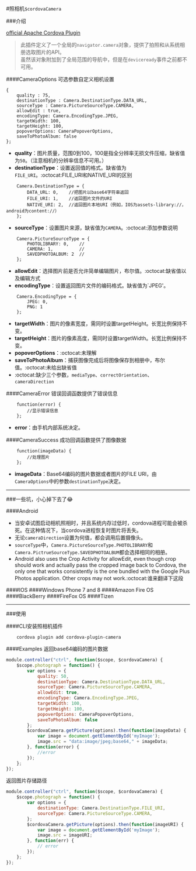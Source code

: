 #照相机`$cordovaCamera`

###介绍

[official Apache Cordova Plugin](https://github.com/apache/cordova-plugin-camera)

>此插件定义了一个全局的`navigator.camera`对象，提供了拍照和从系统相册选取图片的API。<br>
虽然该对象附加到了全局范围的导航中，但是在`deviceready`事件之前都不可用。

####CameraOptions
可选参数自定义相机设置
```
{
    quality : 75,
    destinationType : Camera.DestinationType.DATA_URL,
    sourceType : Camera.PictureSourceType.CAMERA,
    allowEdit : true,
    encodingType: Camera.EncodingType.JPEG,
    targetWidth: 100,
    targetHeight: 100,
    popoverOptions: CameraPopoverOptions,
    saveToPhotoAlbum: false 
};
```
* **quality**：图片质量，范围0到100，100是指全分辨率无损文件压缩，缺省值为`50`。（注意相机的分辨率信息不可用。）
* **destinationType**：设置返回值的格式。缺省值为`FILE_URI`。:octocat:FILE_URI和NATIVE_URI的区别
```
    Camera.DestinationType = {
        DATA_URL: 0,    //把图片以base64字符串返回
        FILE_URI: 1,    //返回图片文件的URI
        NATIVE_URI: 2,  //返回图片本地URI（例如，IOS为assets-library://，android为content://）
    };
```
* **sourceType**：设置图片来源，缺省值为`CAMERA`。:octocat:添加参数说明
```
    Camera.PictureSourceType = {
        PHOTOLIBRARY: 0,    //
        CAMERA: 1,          //
        SAVEDPHOTOALBUM: 2  //
    };
```
* **allowEdit**：选择图片前是否允许简单编辑图片，布尔值。:octocat:缺省值以及编辑方式
* **encodingType**：设置返回图片文件的编码格式。缺省值为`JPEG'。
```
    Camera.EncodingType = {
        JPEG: 0,
        PNG: 1
    };
```
* **targetWidth**：图片的像素宽度，需同时设置targetHeight。长宽比例保持不变。
* **targetHeight**：图片的像素高度，需同时设置targetWidth。长宽比例保持不变。
* **popoverOptions**：:octocat:未理解
* **saveToPhotoAlbum**：捕获图像完成后将图像保存到相册中，布尔值。:octocat:未给出缺省值
* :octocat:缺少三个参数，`mediaType`、`correctOrientation`、`cameraDirection`

####CameraError
错误回调函数提供了错误信息
```
    function(error) {
        //显示错误信息
    };
```
* **error**：由手机内部系统决定。

####CameraSuccess
成功回调函数提供了图像数据
```
    function(imageData) {
        //处理图片
    };
```
* **imageData**：Base64编码的图片数据或者图片的FILE URI，由`CameraOptions`中的参数`destinationType`决定。

---
###一些坑，小心掉下去了:joy:

####Android
* 当安卓试图启动相机照相时，并且系统内存过低时，cordova进程可能会被杀死。在这种情况下，当cordova进程恢复时图片将丢失。
* 无论`cameraDirection`设置为何值，都会调用后置摄像头。
* `sourceType`中，`Camera.PictureSourceType.PHOTOLIBRARY`和`Camera.PictrueSourceType.SAVEDPHOTOALBUM`都会选择相同的相册。
* Android also uses the Crop Activity for allowEdit, even though crop should work and actually pass the cropped image back to Cordova, the only one that works consistently is the one bundled with the Google Plus Photos application. Other crops may not work.:octocat:谁来翻译下这段

####IOS
####Windows Phone 7 and 8
####Amazon Fire OS
####BlackBerry
####FireFox OS
####Tizen

---
###使用

####CLI安装照相机插件
```
    cordova plugin add cordova-plugin-camera
```

####Examples
返回base64编码的图片数据
```javascript
module.controller("ctrl", function($scope, $cordovaCamera) {
    $scope.photograph = function() {
        var options = {
            quality: 50,
            destinationType: Camera.DestinationType.DATA_URL,
            sourceType: Camera.PictureSourceType.CAMERA,
            allowEdit: true,
            encodingType: Camera.EncodingType.JPEG,
            targetWidth: 100,
            targetHeight: 100,
            popoverOptions: CameraPopoverOptions,
            saveToPhotoAlbum: false
        };
        $cordovaCamera.getPicture(options).then(function(imageData) {
            var image = document.getElementById('myImage');
            image.src = "data:image/jpeg;base64," + imageData;
        }, function(error) {
            //error
        });
    };
});
```
返回图片存储路径
```javascript
module.controller("ctrl", function($scope, $cordovaCamera) {
    $scope.photograph = function() {
        var options = {
            destinationType: Camera.DestinationType.FILE_URI,
            sourceType: Camera.PictureSourceType.CAMERA,
        };
        $cordovaCamera.getPicture(options).then(function(imageURI) {
            var image = document.getElementById('myImage');
            image.src = imageURI;
        }, function(err) {
            // error
        });
    };
});
```
